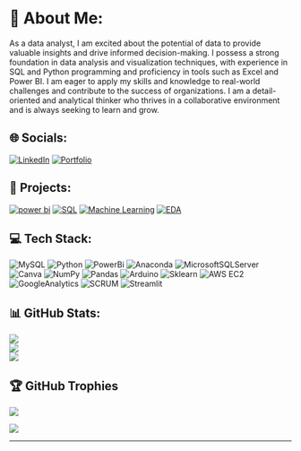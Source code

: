 # 💫 About Me:
As a data analyst, I am excited about the potential of data to provide valuable insights and drive informed decision-making. I possess a strong foundation in data analysis and visualization techniques, with experience in SQL and Python programming and proficiency in tools such as Excel and Power BI. I am eager to apply my skills and knowledge to real-world challenges and contribute to the success of organizations. I am a detail-oriented and analytical thinker who thrives in a collaborative environment and is always seeking to learn and grow.


## 🌐 Socials:
[![LinkedIn](https://img.shields.io/badge/LinkedIn-1572B6?logo=linkedin&logoColor=white)](https://linkedin.com/in/leo-rajan/)  [![Portfolio](https://img.shields.io/badge/Portfolio-1572B6?logo=dribbble&logoColor=white)](https://leo7736.github.io/) 

## 📔 Projects:
[![power bi](https://img.shields.io/badge/PowerBI-F7DF1E?logo=powerbi&logoColor=black)](https://github.com/leo7736/Power_BI_Project) [![ SQL ](https://img.shields.io/badge/SQL-%230077B5.svg?logo=mysql&logoColor=white)](https://github.com/leo7736/SQL_Projects) [![  Machine Learning ](https://img.shields.io/badge/Machine_Learning-%23150458.svg?logo=probot&logoColor=white)](https://github.com/leo7736/Python/tree/main/Machine%20Learning/ML_Projects) [![  EDA ](https://img.shields.io/badge/EDA-%23013243.svg?logo=jupyter&logoColor=white)](https://github.com/leo7736/Python/tree/main/EDA%20Projects)

## 💻 Tech Stack:
![MySQL](https://img.shields.io/badge/mysql-%2300f.svg?style=for-the-badge&logo=mysql&logoColor=white) ![Python](https://img.shields.io/badge/python-CC2927?style=for-the-badge&logo=python&logoColor=ffdd54) ![PowerBi](https://img.shields.io/badge/powerbi-%23013243?style=for-the-badge&logo=powerbi&logoColor=yellow) ![Anaconda](https://img.shields.io/badge/Anaconda-%2344A833.svg?style=for-the-badge&logo=anaconda&logoColor=white)  ![MicrosoftSQLServer](https://img.shields.io/badge/Microsoft%20SQL%20Sever-CC2927?style=for-the-badge&logo=microsoft%20sql%20server&logoColor=white) ![Canva](https://img.shields.io/badge/Canva-%2300C4CC.svg?style=for-the-badge&logo=Canva&logoColor=white) ![NumPy](https://img.shields.io/badge/numpy-%23013243.svg?style=for-the-badge&logo=numpy&logoColor=white) ![Pandas](https://img.shields.io/badge/pandas-%23150458.svg?style=for-the-badge&logo=pandas&logoColor=white) ![Arduino](https://img.shields.io/badge/-Arduino-00979D?style=for-the-badge&logo=Arduino&logoColor=white) ![Sklearn](https://img.shields.io/badge/sklearn-EA4C89?style=for-the-badge&logo=pandas&logoColor=white)  ![AWS EC2](https://img.shields.io/badge/AWS_EC2-%23013243.svg?style=for-the-badge&logo=pandas&logoColor=white) ![GoogleAnalytics](https://img.shields.io/badge/google_analytics-F16061?style=for-the-badge&logo=google&logoColor=white) ![SCRUM](https://img.shields.io/badge/SCRUM-%23013243.svg?style=for-the-badge&logo=SCRUM&logoColor=white) ![Streamlit](https://img.shields.io/badge/JIRA-00979D.svg?style=for-the-badge&logo=JIRA&logoColor=white)
## 📊 GitHub Stats:
![](https://github-readme-stats.vercel.app/api?username=leo7736&theme=dark&hide_border=false&include_all_commits=false&count_private=true)<br/>
![](https://github-readme-streak-stats.herokuapp.com/?user=leo7736&theme=dark&hide_border=false)<br/>
![](https://github-readme-stats.vercel.app/api/top-langs/?username=leo7736&theme=dark&hide_border=false&include_all_commits=false&count_private=true&layout=compact)

## 🏆 GitHub Trophies
![](https://github-profile-trophy.vercel.app/?username=leo7736&theme=radical&no-frame=false&no-bg=false&margin-w=4)




[![](https://visitcount.itsvg.in/api?id=leo7736&label=Profile%20Views&pretty=false)](https://visitcount.itsvg.in)


----
